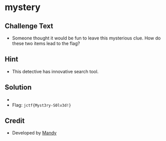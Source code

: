 # mystery

## Challenge Text
* Someone thought it would be fun to leave this mysterious clue. How do these two items lead to the flag?

## Hint
* This detective has innovative search tool.

## Solution
* 
* Flag: `jctf{Myst3ry-S0lv3d!}`

## Credit
* Developed by [Mandy](https://github.com/mrsgcyber)